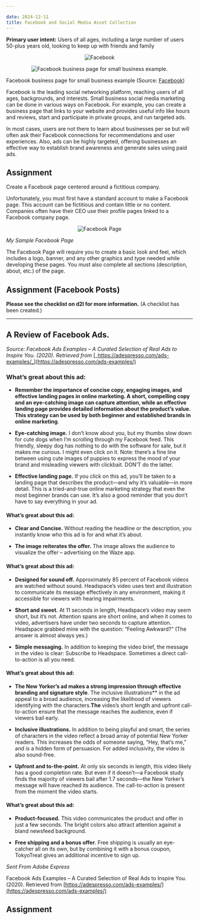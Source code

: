 ```yaml
---

date: 2024-12-11
title: Facebook and Social Media Asset Collection
---
```


**Primary user intent:** Users of all ages, including a large number of users 50-plus years old, looking to keep up with friends and family

<p style="text-align: center"><img src="https://image-control-storage.s3.amazonaws.com/2024/08/12111736/image-161.png")
 alt="Facebook"></p>

<p style="text-align: center"><img src="https://fitsmallbusiness.com/wp-content/uploads/2022/10/Screenshot_of_Facebook_Business_Page_for_Small_Business_Example.jpg" alt="Facebook business page for small business example."></p>

Facebook business page for small business example (Source: [Facebook](https://www.facebook.com/))

Facebook is the leading social networking platform, reaching users of all ages, backgrounds, and interests. Small business social media marketing can be done in various ways on Facebook. For example, you can create a business page that links to your website and provides useful info like hours and reviews, start and participate in private groups, and run targeted ads.

In most cases, users are not there to learn about businesses per se but will often ask their Facebook connections for recommendations and user experiences. Also, ads can be highly targeted, offering businesses an effective way to establish brand awareness and generate sales using paid ads.

## Assignment

Create a Facebook page centered around a fictitious company.

Unfortunately, you must first have a standard account to make a Facebook page. This account can be fictitious and contain little or no content. Companies often have their CEO use their profile pages linked to a Facebook company page.

<p style="text-align: center"><img src="https://image-control-storage.s3.amazonaws.com/2024/08/27124034/Screenshot-by-Dropbox-Capture-3-1024x540.png" alt="Facebook Page"></p>

_My Sample Facebook Page_

The Facebook Page will require you to create a basic look and feel, which includes a logo, banner, and any other graphics and type needed while developing these pages. You must also complete all sections (description, about, etc.) of the page.

## Assignment (Facebook Posts)

**Please see the checklist on d2l for more information.** (A checklist has been created.)

* * *

## A Review of Facebook Ads.

_Source: Facebook Ads Examples – A Curated Selection of Real Ads to Inspire You. (2020). Retrieved from_ [_https://adespresso.com/ads-examples/_](https://adespresso.com/ads-examples/)

### What’s great about this ad:

*   **Remember the importance of concise copy, engaging images, and effective landing pages in online marketing. A short, compelling copy and an eye-catching image can capture attention, while an effective landing page provides detailed information about the product’s value. This strategy can be used by both beginner and established brands in online marketing**.
    
*   **Eye-catching image.** I don’t know about you, but my thumbs slow down for cute dogs when I’m scrolling through my Facebook feed. This friendly, sleepy dog has nothing to do with the software for sale, but it makes me curious. I might even click on it. Note: there’s a fine line between using cute images of puppies to express the mood of your brand and misleading viewers with clickbait. DON’T do the latter.
    
*   **Effective landing page.** If you click on this ad, you’ll be taken to a landing page that describes the product—and why it’s valuable—in more detail. This is a tried-and-true online marketing strategy that even the most beginner brands can use. It’s also a good reminder that you don’t have to say everything in your ad.
    

#### What’s great about this ad:

*   **Clear and Concise.** Without reading the headline or the description, you instantly know who this ad is for and what it’s about.
    
*   **The image reiterates the offer.** The image allows the audience to visualize the offer – advertising on the Waze app.
    

#### What’s great about this ad:

*   **Designed for sound off.** Approximately 85 percent of Facebook videos are watched without sound. Headspace’s video uses text and illustration to communicate its message effectively in any environment, making it accessible for viewers with hearing impairments.
    
*   **Short and sweet.** At 11 seconds in length, Headspace’s video may seem short, but it’s not. Attention spans are short online, and when it comes to video, advertisers have under two seconds to capture attention. Headspace grabbed mine with the question: “Feeling Awkward?” (The answer is almost always yes.)
    
*   **Simple messaging.** In addition to keeping the video brief, the message in the video is clear: Subscribe to Headspace. Sometimes a direct call-to-action is all you need.
    

#### What’s great about this ad:

*   **The New Yorker’s ad makes a strong impression through effective branding and signature style**. The inclusive illustrations\*\* in the ad appeal to a broad audience, increasing the likelihood of viewers identifying with the characters.**The** video’s short length and upfront call-to-action ensure that the message reaches the audience, even if viewers bail early.
    
*   **Inclusive illustrations.** In addition to being playful and smart, the series of characters in the video reflect a broad array of potential New Yorker readers. This increases the odds of someone saying, “Hey, that’s me,” and is a hidden form of persuasion. For added inclusivity, the video is also sound-free.
    
*   **Upfront and to-the-point.** At only six seconds in length, this video likely has a good completion rate. But even if it doesn’t—a Facebook study finds the majority of viewers bail after 1.7 seconds—the New Yorker’s message will have reached its audience. The call-to-action is present from the moment the video starts.
    

#### What’s great about this ad:

*   **Product-focused.** This video communicates the product and offer in just a few seconds. The bright colors also attract attention against a bland newsfeed background.
    
*   **Free shipping and a bonus offer**. Free shipping is usually an eye-catcher all on its own, but by combining it with a bonus coupon, TokyoTreat gives an additional incentive to sign up.
    

_Sent From Adobe Express_

Facebook Ads Examples – A Curated Selection of Real Ads to Inspire You. (2020). Retrieved from [https://adespresso.com/ads-examples/](https://adespresso.com/ads-examples/)

## Assignment
<!--stackedit_data:
eyJoaXN0b3J5IjpbLTEzNDQyMDkyNjZdfQ==
-->